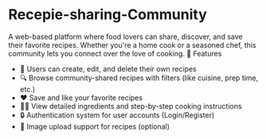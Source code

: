 # Recepie-sharing-Community
A web-based platform where food lovers can share, discover, and save their favorite recipes. Whether you're a home cook or a seasoned chef, this community lets you connect over the love of cooking.
🌟 Features
- 📝 Users can create, edit, and delete their own recipes
- 🔍 Browse community-shared recipes with filters (like cuisine, prep time, etc.)
- ❤️ Save and like your favorite recipes
- 🧑‍🍳 View detailed ingredients and step-by-step cooking instructions
- 🔒 Authentication system for user accounts (Login/Register)
- 📸 Image upload support for recipes (optional)



